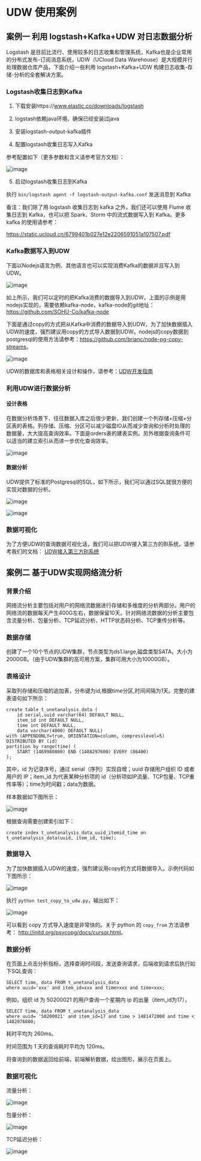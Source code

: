 

# UDW 使用案例

## 案例一 利用 logstash+Kafka+UDW 对日志数据分析

Logstash 是目前比流行、使用较多的日志收集和管理系统，Kafka也是企业常用的分布式发布-订阅消息系统，UDW（UCloud Data
Warehouse）是大规模并行处理数据仓库产品，下面介绍一些利用 logstash+Kafka+UDW 构建日志收集-存储-分析的全套解决方案。

### Logstash收集日志到Kafka

1. 下载安装https://www.elastic.co/downloads/logstash

2. logstash依赖java环境、确保已经安装过java

3. 安装logstash-output-kafka插件

4. 配置logstash收集日志写入Kafka

参考配置如下（更多参数和含义请参考官方文档）：

![image](/images/case1.1.png)

5. 启动logstash收集日志到Kafka

执行 `bin/logstash agent -f logstash-output-kafka.conf` 发送消息到 Kafka

备注：我们除了用 logstash 收集日志到 kafka 之外，我们还可以使用 Flume 收集日志到 Kafka，也可以把 Spark、Storm 中的流式数据写入到 Kafka。更多 kafka 的使用请参考：

<https://static.ucloud.cn/6799401b027e12e2206591051a107507.pdf>

### Kafka数据写入到UDW

下面以Nodejs语言为例、其他语言也可以实现消费Kafka的数据并且写入到UDW。

![image](/images/case1.2.png)

如上所示，我们可以定时的把Kafka消费的数据导入到UDW，上面的示例是用nodejs实现的，需要依赖kafka-node，kafka-node的git地址：<https://github.com/SOHU-Co/kafka-node>

下面是通过copy的方式把从Kafka中消费的数据导入到UDW，为了加快数据插入UDW的速度，强烈建议用copy的方式导入数据到UDW。nodejs的copy数据到postgresql的使用方法请参考：<https://github.com/brianc/node-pg-copy-streams>。

![image](/images/case1.3.png)

UDW的数据库和表格相关设计和操作，请参考：[UDW开发指南](https://docs.ucloud.cn/analysis/udw/developer)

### 利用UDW进行数据分析

#### 设计表格

在数据分析场景下、往往数据入库之后很少更新，我们创建一个列存储+压缩+分区表的表格。列存储、压缩、分区可以减少磁盘IO从而减少查询和分析时处理的数据量，大大提高查询效率。下面是orders表的建表实例。另外根据查询条件可以适当的建立索引从而进一步优化查询效率。

![image](/images/case1.4.png)

#### 数据分析

UDW提供了标准的Postgresql的SQL，如下所示，我们可以通过SQL就很方便的实现对数据的分析。

![image](/images/case1.5.png)

![image](/images/case1.6.png)

### 数据可视化

为了方便UDW的查询数据可视化话，我们可以把UDW接入第三方的BI系统，请参考我们的文档：
[UDW接入第三方BI系统](https://docs.ucloud.cn/analysis/udw/%E8%BF%9E%E6%8E%A5bi%E7%B3%BB%E7%BB%9F)

## 案例二 基于UDW实现网络流分析

### 背景介绍

网络流分析主要包括对用户的网络流数据进行存储和多维度的分析两部分。用户的网络流的数据每天产生400G左右，数据保留10天。针对网络流数据的分析主要包含流量分析、包量分析、TCP延迟分析、HTTP状态码分析、TCP重传分析等。

### 数据存储

创建了一个10个节点的UDW集群，节点类型为ds1.large,磁盘类型SATA，大小为2000GB。（由于UDW集群的高可用方案，集群可用大小为10000GB）。

### 表格设计

采取列存储和压缩的追加表，分布键为id,根据time分区,时间间隔为1天。完整的建表语句如下所示：

```
create table t_unetanalysis_data (
    id serial,uuid varchar(64) DEFAULT NULL,
    item_id int DEFAULT NULL,
    time int DEFAULT NULL,
    data varchar(4000) DEFAULT NULL)
with (APPENDONLY=true, ORIENTATION=column, compresslevel=5) DISTRIBUTED BY (id)
partition by range(time) (
    START (1469980800) END (1488297600) EVERY (86400)
);
```

其中，id 为记录序号，通过 serial（序列）实现自增；uuid 存储用户组织 ID 或者用户的 IP；item\_id 为代表某种分析项的 id（分析项如IP流量、TCP包量、TCP重传率等）；time为时间戳；data为数据。

样本数据如下图所示：

![image](/images/case2.1.png)

根据查询需要创建索引如下：

```
create index t_unetanalysis_data_uuid_itemid_time on t_unetanalysis_data(uuid, item_id, time);
```

### 数据导入

为了加快数据插入UDW的速度，强烈建议用copy的方式将数据导入。示例代码如下图所示：

![image](/images/case2.2.png)

执行 `python test_copy_to_udw.py`，输出如下：

![image](/images/case2.3.png)

可以看到 copy 方式导入速度是非常快的。关于 python 的 `copy_from` 方法请参考：
<http://initd.org/psycopg/docs/cursor.html>。

### 数据分析

在页面上点击分析指标，选择查询时间段，发送查询请求，后端收到请求后执行如下SQL查询：

```
SELECT time, data FROM t_unetanalysis_data
where uuid='xxx' and item_id=xxx and time>xxx and time<xxx;
```

例如，组织 id 为 50200021 的用户查询一个星期内 ip 的出量（item\_id为17），

```
SELECT time, data FROM t_unetanalysis_data
where uuid= '50200021' and item_id=17 and time > 1481472000 and time < 1482076800;
```

耗时平均为 260ms。

时间范围为 1 天的查询耗时平均为 120ms。

将查询到的数据返回给前端，前端解析数据，绘出图形，展示在页面上。

### 数据可视化

流量分析：

![image](/images/case2.4.png)

包量分析：

![image](/images/case2.5.png)

TCP延迟分析：

![image](/images/case2.6.png)
